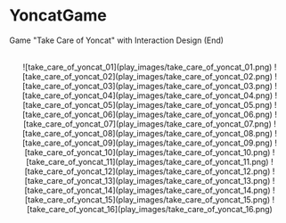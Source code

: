 # YoncatGame
Game "Take Care of Yoncat" with Interaction Design (End)
<br>
<br>
<p align="center">
![take_care_of_yoncat_01](play_images/take_care_of_yoncat_01.png)
![take_care_of_yoncat_02](play_images/take_care_of_yoncat_02.png)
![take_care_of_yoncat_03](play_images/take_care_of_yoncat_03.png)
![take_care_of_yoncat_04](play_images/take_care_of_yoncat_04.png)
![take_care_of_yoncat_05](play_images/take_care_of_yoncat_05.png)
![take_care_of_yoncat_06](play_images/take_care_of_yoncat_06.png)
![take_care_of_yoncat_07](play_images/take_care_of_yoncat_07.png)
![take_care_of_yoncat_08](play_images/take_care_of_yoncat_08.png)
![take_care_of_yoncat_09](play_images/take_care_of_yoncat_09.png)
![take_care_of_yoncat_10](play_images/take_care_of_yoncat_10.png)
![take_care_of_yoncat_11](play_images/take_care_of_yoncat_11.png)
![take_care_of_yoncat_12](play_images/take_care_of_yoncat_12.png)
![take_care_of_yoncat_13](play_images/take_care_of_yoncat_13.png)
![take_care_of_yoncat_14](play_images/take_care_of_yoncat_14.png)
![take_care_of_yoncat_15](play_images/take_care_of_yoncat_15.png)
![take_care_of_yoncat_16](play_images/take_care_of_yoncat_16.png)
</p>
